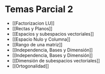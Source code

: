 

# Temas Parcial 2
-  [[Factorizacion LU]]
- [[Rectas y Planos]]
- [[Espacios  y subespacios vectoriales]]
- [[Espacio Nulo y Columna]]
- [[Rango de una matriz]]
- [[Independencia, Bases y Dimensión]]
- [[Independencia, Bases y Dimensión]]
- [[Dimensión de subespacios vectoriales]]
- [[Ortogonalidad]]
